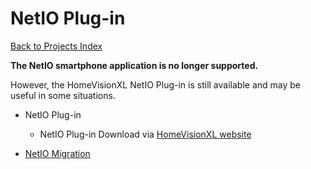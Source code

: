 # NetIO Plug-in

[Back to Projects Index](/index)

<b>The NetIO smartphone application is no longer supported.</b>

However, the HomeVisionXL NetIO Plug-in is still available and may be useful in some situations.


* NetIO Plug-in
  * NetIO Plug-in Download via [HomeVisionXL website](http://hv.tclcode.com/download.html)


* [NetIO Migration](/NetIO/NetIO_Migration)


